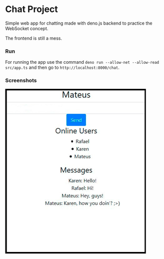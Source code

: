 # Chat Project

Simple web app for chatting made with deno.js backend to practice the WebSocket concept.

The frontend is still a mess.

### Run

For running the app use the command `deno run --allow-net --allow-read src/app.ts` and then go to `http://localhost:8000/chat`.

### Screenshots

<img src="images/chat-ss.jpg" alt="Chat Screenshot"/>
